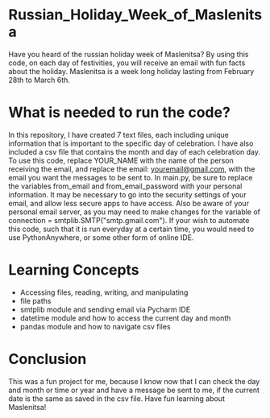 # Russian_Holiday_Week_of_Maslenitsa
Have you heard of the russian holiday week of Maslenitsa? By using this code, on each day of festivities, you will receive an email with fun facts about the holiday. 
Maslenitsa is a week long holiday lasting from February 28th to March 6th. 

# What is needed to run the code?
In this repository, I have created 7 text files, each including unique information that
is important to the specific day of celebration. I have also included a csv file that contains the month and day of each celebration day. 
To use this code, replace YOUR_NAME with the name of the person receiving the email, and replace the email: youremail@gmail.com, with the email you want the messages to be sent to.
In main.py, be sure to replace the variables from_email and from_email_password with your personal information. It may be necessary to go into the security settings of your email, and allow less secure apps to have access. Also be aware of your personal email server, as you may need to make changes for the variable of 
connection = smtplib.SMTP("smtp.gmail.com"). 
If your wish to automate this code, such that it is run everyday at a certain time, you would need to use PythonAnywhere, or some other form of online IDE. 

# Learning Concepts
- Accessing files, reading, writing, and manipulating 
- file paths
- smtplib module and sending email via Pycharm IDE
- datetime module and how to access the current day and month
- pandas module and how to navigate csv files

# Conclusion
This was a fun project for me, because I know now that I can check the day and month or time or year and have a message be sent to me, if the current date is the same as saved in the csv file. Have fun learning about Maslenitsa!
